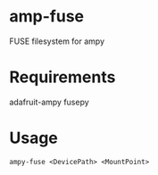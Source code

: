 # amp-fuse
FUSE filesystem for ampy

# Requirements
adafruit-ampy
fusepy

# Usage
```
ampy-fuse <DevicePath> <MountPoint>
```